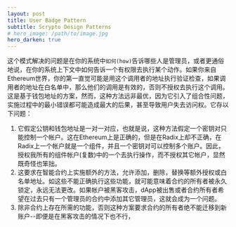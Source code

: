 ```yaml
---
layout: post
title: User Badge Pattern
subtitle: Scrypto Design Patterns
# hero_image: /path/to/image.jpg
hero_darken: true
---
```


这个模式解决的问题是在你的系统中`如何(how)`告诉哪些人是管理员，或者更通俗地说，在你的系统上下文中如何告诉一个有权限去执行某个动作。如果你来自Ethereum世界，你的第一直觉可能是用这个调用者的地址执行验证检查，如果调用者的地址在白名单中，那么他们的调用是有效的，否则不授权去执行这个调用。这是基于钱包地址的方案，然而，这种方法远非最优，因为它引入了组合性问题，实施过程中的最小错误都可能造成最大的后果，甚至导致用户失去访问权。它存以下问题：
1. 它假定公钥和钱包地址是一对一对应，也就是说，这种方法假定一个密钥对只能控制一个帐户。这在Ethereum上是正确的，但是在Radix上却不正确，在Radix上一个帐户就是一个组件，并且一个密钥对可以控制多个账户。因此，授权我所有的组件帐户(复数)中的一个去执行操作，而不授权其它帐户，显然既奇怪也笨拙。
2. 这要求在智能合约上实施额外的方法，允许添加，删除，替换等额外授权或白名单地址。如这些不能正确执行这些功能，就可能意味着合约的所有者被永久锁定，永远无法更改。如果帐户被黑客攻击，dApp被出售或者合约所有者希望在过去只有一个管理员的合约中添加其它管理员，这就会成为一个问题。
3. 除非合约上存在所需的功能，否则这种方案要求合约的所有者绝不能迁移到新账户--即便是在黑客攻击的情况下也不行，